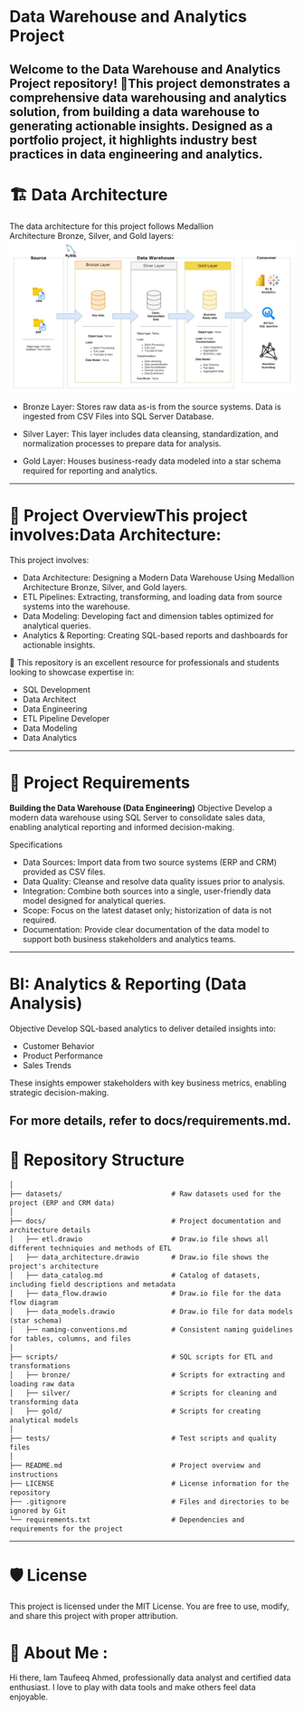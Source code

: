 # Data Warehouse and Analytics Project

Welcome to the **Data Warehouse and Analytics Project repository!** 🚀This project demonstrates a comprehensive data warehousing and analytics solution, from building a data warehouse to generating actionable insights. Designed as a portfolio project, it highlights industry best practices in data engineering and analytics.
---


# 🏗️ Data Architecture

The data architecture for this project follows Medallion Architecture Bronze, Silver, and Gold layers:
![Alt Text](https://github.com/de-taufeeqahmed/Data-warehouse-SQL/blob/main/Warehouse_architecture.jpg)

* Bronze Layer: Stores raw data as-is from the source systems. Data is ingested from CSV Files into SQL Server Database.

* Silver Layer: This layer includes data cleansing, standardization, and normalization processes to prepare data for analysis.

* Gold Layer: Houses business-ready data modeled into a star schema required for reporting and analytics.
---


# 📖 Project OverviewThis project involves:Data Architecture: 
This project involves:

  * Data Architecture: Designing a Modern Data Warehouse Using Medallion Architecture Bronze, Silver, and Gold layers.
  * ETL Pipelines: Extracting, transforming, and loading data from source systems into the warehouse.
  * Data Modeling: Developing fact and dimension tables optimized for analytical queries.
  * Analytics & Reporting: Creating SQL-based reports and dashboards for actionable insights.
    
🎯 This repository is an excellent resource for professionals and students looking to showcase expertise in:

  * SQL Development
  * Data Architect
  * Data Engineering
  * ETL Pipeline Developer
  * Data Modeling
  * Data Analytics
---


   # 🚀 Project Requirements
**Building the Data Warehouse (Data Engineering)**
Objective
 Develop a modern data warehouse using SQL Server to consolidate sales data, enabling analytical reporting and informed decision-making.

Specifications
* Data Sources: Import data from two source systems (ERP and CRM) provided as CSV files.
* Data Quality: Cleanse and resolve data quality issues prior to analysis.
* Integration: Combine both sources into a single, user-friendly data model designed for analytical queries.
* Scope: Focus on the latest dataset only; historization of data is not required.
* Documentation: Provide clear documentation of the data model to support both business stakeholders and analytics teams.
---

# BI: Analytics & Reporting (Data Analysis)
Objective
Develop SQL-based analytics to deliver detailed insights into:

* Customer Behavior
* Product Performance
* Sales Trends

These insights empower stakeholders with key business metrics, enabling strategic decision-making.

For more details, refer to docs/requirements.md.
---

# 📂 Repository Structure
```data-warehouse-project/
│
├── datasets/                           # Raw datasets used for the project (ERP and CRM data)
│
├── docs/                               # Project documentation and architecture details
│   ├── etl.drawio                      # Draw.io file shows all different techniquies and methods of ETL
│   ├── data_architecture.drawio        # Draw.io file shows the project's architecture
│   ├── data_catalog.md                 # Catalog of datasets, including field descriptions and metadata
│   ├── data_flow.drawio                # Draw.io file for the data flow diagram
│   ├── data_models.drawio              # Draw.io file for data models (star schema)
│   ├── naming-conventions.md           # Consistent naming guidelines for tables, columns, and files
│
├── scripts/                            # SQL scripts for ETL and transformations
│   ├── bronze/                         # Scripts for extracting and loading raw data
│   ├── silver/                         # Scripts for cleaning and transforming data
│   ├── gold/                           # Scripts for creating analytical models
│
├── tests/                              # Test scripts and quality files
│
├── README.md                           # Project overview and instructions
├── LICENSE                             # License information for the repository
├── .gitignore                          # Files and directories to be ignored by Git
└── requirements.txt                    # Dependencies and requirements for the project
```
---

# 🛡️ License
This project is licensed under the MIT License. You are free to use, modify, and share this project with proper attribution.

# 🌟 About Me :
Hi there, Iam Taufeeq Ahmed, professionally data analyst and certified data enthusiast. I love to play with data tools and make others feel data enjoyable.

